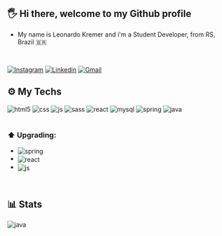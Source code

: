 ## 🖐️ Hi there, welcome to my Github profile
* My name is Leonardo Kremer and i'm a Student Developer, from RS, Brazil 🇧🇷
<br>

[![Instagram](https://img.shields.io/badge/Instagram-E4405F?style=for-the-badge&logo=instagram&logoColor=white)](https://instagram.com/kremer.lk)
[![Linkedin](https://img.shields.io/badge/LinkedIn-0077B5?style=for-the-badge&logo=linkedin&logoColor=white)](https://www.linkedin.com/in/devleonardok/)
[![Gmail](https://img.shields.io/badge/Gmail-D14836?style=for-the-badge&logo=gmail&logoColor=white)](mailto:devleonardok@gmail.com?subject=Ol%C3%A1%2C%20eu%20vim%20do%20GITHUB)


## ⚙️ My Techs

<div style="display: inline_block">
  <img align="center" alt="html5" src="https://img.shields.io/badge/HTML-239120?style=for-the-badge&logo=html5&logoColor=white" />
  <img align="center" alt="css" src="https://img.shields.io/badge/CSS3-1572B6?style=for-the-badge&logo=css3&logoColor=white" />
  <img align="center" alt="js" src="https://img.shields.io/badge/JavaScript-F7DF1E?style=for-the-badge&logo=javascript&logoColor=black" />
  <img align="center" alt="sass" src="https://img.shields.io/badge/Sass-CC6699?style=for-the-badge&logo=sass&logoColor=white" />
  <img align="center" alt="react" src="https://img.shields.io/badge/React-20232A?style=for-the-badge&logo=react&logoColor=61DAFB" />
  <img align="center" alt="mysql" src="https://img.shields.io/badge/MySQL-00000F?style=for-the-badge&logo=mysql&logoColor=white" />
  <img align="center" alt="spring" src="https://img.shields.io/badge/Spring-6DB33F?style=for-the-badge&logo=spring&logoColor=white" />
  <img align="center" alt="java" src="https://img.shields.io/badge/Java-ED8B00?style=for-the-badge&logo=openjdk&logoColor=whitee" />
</div><br/>

### ⬆️ Upgrading:
* <img align="center" alt="spring" src="https://img.shields.io/badge/Spring-6DB33F?style=for-the-badge&logo=spring&logoColor=white" />
* <img align="center" alt="react" src="https://img.shields.io/badge/React-20232A?style=for-the-badge&logo=react&logoColor=61DAFB" />
* <img align="center" alt="js" src="https://img.shields.io/badge/JavaScript-F7DF1E?style=for-the-badge&logo=javascript&logoColor=black" />
<br/>

## 📊 Stats
  <img align="center" alt="java" src="https://github-readme-stats.vercel.app/api?username=devleonardok&show_icons=true&theme=gruvbox"/>

